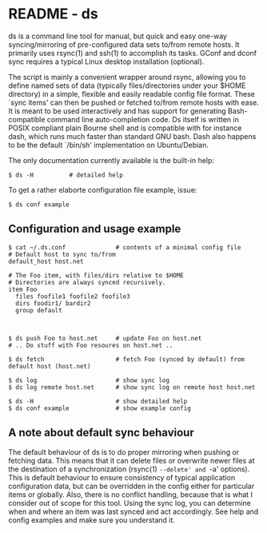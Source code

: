 README - ds
===========

ds is a command line tool for manual, but quick and easy one-way
syncing/mirroring of pre-configured data sets to/from remote hosts. It primarily
uses rsync(1) and ssh(1) to accomplish its tasks. GConf and dconf sync requires
a typical Linux desktop installation (optional).

The script is mainly a convenient wrapper around rsync, allowing you to define
named sets of data (typically files/directories under your $HOME directory) in a
simple, flexible and easily readable config file format. These \`sync items' can
then be pushed or fetched to/from remote hosts with ease. It is meant to be used
interactively and has support for generating Bash-compatible command line
auto-completion code. Ds itself is written in POSIX compliant plain Bourne shell
and is compatible with for instance dash, which runs much faster than standard
GNU bash. Dash also happens to be the default `/bin/sh' implementation on
Ubuntu/Debian.

The only documentation currently available is the built-in help:

    $ ds -H          # detailed help

To get a rather elaborte configuration file example, issue:

    $ ds conf example


Configuration and usage example
-------------------------------

    $ cat ~/.ds.conf              # contents of a minimal config file
    # Default host to sync to/from
    default_host host.net

    # The Foo item, with files/dirs relative to $HOME
    # Directories are always synced recursively.
    item Foo
      files foofile1 foofile2 foofile3
      dirs foodir1/ bardir2
      group default



    $ ds push Foo to host.net     # update Foo on host.net
    # .. Do stuff with Foo resoures on host.net ..

    $ ds fetch                    # fetch Foo (synced by default) from default host (host.net)

    $ ds log                      # show sync log
    $ ds log remote host.net      # show sync log on remote host host.net

    $ ds -H                       # show detailed help
    $ ds conf example             # show example config


A note about default sync behaviour
-----------------------------------

The default behaviour of ds is to do proper mirroring when pushing or fetching
data. This means that it can delete files or overwrite newer files at the
destination of a synchronization (rsync(1) `--delete' and `-a' options). This is
default behaviour to ensure consistency of typical application configuration
data, but can be overridden in the config either for particular items or
globally. Also, there is no conflict handling, because that is what I consider
out of scope for this tool. Using the sync log, you can determine when and where
an item was last synced and act accordingly. See help and config examples and
make sure you understand it.
